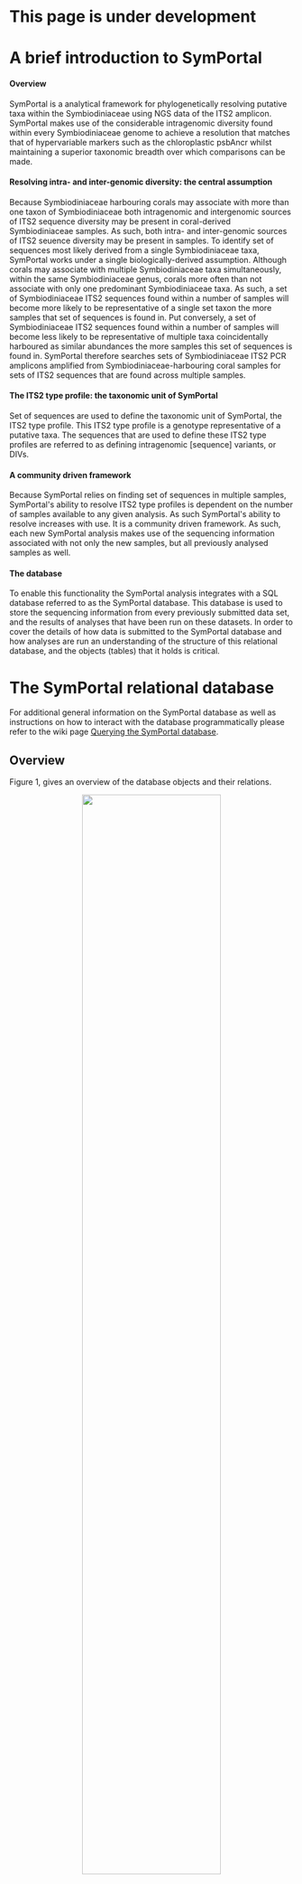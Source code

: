 # This page is under development
# A brief introduction to SymPortal
#### Overview
SymPortal is a analytical framework for phylogenetically resolving putative taxa within the Symbiodiniaceae using NGS data of the ITS2 amplicon. SymPortal makes use of the considerable intragenomic diversity found within every Symbiodiniaceae genome to achieve a resolution that matches that of hypervariable markers such as the chloroplastic psbAncr whilst maintaining a superior taxonomic breadth over which comparisons can be made. 

#### Resolving intra- and inter-genomic diversity: the central assumption
Because Symbiodiniaceae harbouring corals may associate with more than one taxon of Symbiodiniaceae both intragenomic and intergenomic sources of ITS2 sequence diversity may be present in coral-derived Symbiodiniaceae samples. As such, both intra- and inter-genomic sources of ITS2 seuence diversity may be present in samples. To identify set of sequences most likely derived from a single Symbiodiniaceae taxa, SymPortal works under a single biologically-derived assumption. Although corals may associate with multiple Symbiodiniaceae taxa simultaneously, within the same Symbiodiniaceae genus, corals more often than not associate with only one predominant Symbiodiniaceae taxa. As such, a set of Symbiodiniaceae ITS2 sequences found within a number of samples will become more likely to be representative of a single set taxon the more samples that set of sequences is found in. Put conversely, a set of Symbiodiniaceae ITS2 sequences found within a number of samples will become less likely to be representative of multiple taxa coincidentally harboured as similar abundances the more samples this set of sequences is found in. SymPortal therefore searches sets of Symbiodiniaceae ITS2 PCR amplicons amplified from Symbiodiniaceae-harbouring coral samples for sets of ITS2 sequences that are found across multiple samples. 

#### The ITS2 type profile: the taxonomic unit of SymPortal
Set of sequences are used to define the taxonomic unit of SymPortal, the ITS2 type profile. This ITS2 type profile is a genotype representative of a putative taxa. The sequences that are used to define these ITS2 type profiles are referred to as defining intragenomic [sequence] variants, or DIVs.

#### A community driven framework
Because SymPortal relies on finding set of sequences in multiple samples, SymPortal's ability to resolve ITS2 type profiles is dependent on the number of samples available to any given analysis. As such SymPortal's ability to resolve increases with use. It is a community driven framework. As such, each new SymPortal analysis makes use of the sequencing information associated with not only the new samples, but all previously analysed samples as well. 

#### The database
To enable this functionality the SymPortal analysis integrates with a SQL database referred to as the SymPortal database. This database is used to store the sequencing information from every previously submitted data set, and the results of analyses that have been run on these datasets. In order to cover the details of how data is submitted to the SymPortal database and how analyses are run an understanding of the structure of this relational database, and the objects (tables) that it holds is critical.

# The SymPortal relational database
For additional general information on the SymPortal database as well as instructions on how to interact with the database programmatically please refer to the wiki page [Querying the SymPortal database](https://github.com/SymPortal/SymPortal_framework/wiki/Querying-the-SymPortal-database).
## Overview
Figure 1, gives an overview of the database objects and their relations.

<p align="center">
<img src="https://github.com/didillysquat/symportal_wiki_assets/blob/master/db_schematic.svg" width="70%" height="70%">
</p>

**Figure 1.** Schematic representation of the database objects (tables; bold and italicized) and the attributes used to define relations to other objects of the database (plain text associated with objects). Arrows indicate relations between objects. The objects within the database can be separated into two groups, those concerned with submission of data to the SymPortal database (data submission objects), and those associated with performing data analyses (data analysis objects).

All of the database objects have attributes. The full list can be seen in the [models.py](https://github.com/SymPortal/SymPortal_framework/blob/master/dbApp/models.py) file.

All of the database objects are related to at least one other database object. Database objects can be queried according to these relationships. 

## Data submission-based objects
The data submission-based objects are:
* _**data_set**_ - collection of samples usually from the same study. A _**data_set**_ object will generally associate to multiple _**data_set_sample**_ objects, one for every sample of the submitted data set.
* _**data_set_sample**_ - representative of a single sample. A _**data_set_sample**_ must be associated to a _**data_set**_ object and unless it contains 0 Symbiodiniaceae sequences will be associated to multiple _**data_set_sample_sequence**_ objects (one for every distinct sequence of the _**data_set_sample**_). A _**data_set_sample**_ object will also be associated with one _**clade_collection**_ object per clade represented in its collection of _**data_set_sample_sequence**_ objects. However, the summed abundance of the sequence representatives per clade must be greater than 200 for a _**clade_collection**_ object to be created.
* _**clade_collection**_ - collection of sequences of the same clade from a given sample with a summed abundance > 200. A _**clade_collection**_ must be associated to a _**data_set_sample**_ and will be associated to one _**data_set_sample_sequence**_ object for every non-distinct sequence the collection represents. A _**clade_collection**_ object may also be associated to a _**clade_collection_type**_ object if a sub-set of the sequences associated to the _**clade_collection**_ object have been evaluated to be representative of an ITS2 type profile during a SymPortal analysis. A _**clade_collection**_ object will be related to one _**clade_collection_type**_ object per ITS2 type profile identified from the sequences associated to the _**clade_collection**_ and per SymPortal analysis. As such, this object, in conjunction to the clade_collection_type object, link the data submission-based objects to the data analysis-based objects.
* _**data_set_sample_sequence**_ - a distinct ITS2 sequence found in a single sample. E.g. if the C3 sequence is returned from a sample 232 times, one data_set_sample sequence object will exist, rather than 232 separate objects. One data_set_sample_sequence object will exist for every distinct ITS2 sequence for every sample.
* _**reference_sequence**_ - an ITS2 sequence that may be found in multiple samples. The same single _**reference_sequence**_ object will represent both of two different C3 _**data_set_sample_sequence**_ objects each found in a separate sample. For example, if one sample 'A345' and a second sample 'A346' both returned the C3 sequence (abundances of 232 and 16890, respectively for each sample), the will be a _**data_set_sample_sequence**_ object for each of these sequence occurrences. However, each of these _**data_set_sample_sequence**_ objects will associate with the same single _**reference_sequence**_ object.

## Data analysis-based objects
The data analysis-based objects are:
* _**data_analysis**_ - An analysis that was run on a collection of **_data_set_** objects
* _**analysis_type**_ - An ITS2 type profile found in one or more _**clade_collection**_
* _**clade_collection_type**_ - An abstract object used to link the _**analysis_type**_ and _**clade_collection**_ objects. This object therefore represents the link between data submission-based and data analysis-based objects

# Data submission
Before any analyses are performed on samples, these samples must be converted from raw, demultiplexed illumina reads to SymPortal database objects. Once this conversion is complete, this set of objects may be used in multiple SymPortal analyses but will remain unmodified. As such the inputted data/samples can be viewed separately from the analyses that are conducted on them. This section concerns this conversion from raw data to SymPortal database objects.

### Data input format
SymPortal takes sets of demultiplexed, paired fastq.gz files as input with a forward and reverse read file for every sample. This set of submitted files will be represented in the SymPortal database as an instance of a _**data_set**_ object. 

## Sequence quality control.
Quality control (QC) of these paired files is performed on a sample by sample basis rather than working on all sequences of all samples together. Each sample contained within the data_set object is represented in the SymPortal database as a data_set_sample object. Quality control of the sequences contained in each of the samples is performed using [mothur](https://www.mothur.org/), the [blast+ suite of executables](https://blast.ncbi.nlm.nih.gov/Blast.cgi?CMD=Web&PAGE_TYPE=BlastDocs&DOC_TYPE=Download) and [minimum entropy decomposition](http://merenlab.org/software/med/) (MED). 

### mothur QC
The following steps are taken during the mothur-based processing:
* contiguous sequences are generated (make.contigs); 
* sequences are screened with maximum ambiguities allowed set to 0 and maximum homopolymer set to 5;
* sequences are ‘uniqued’ (distinct sequences identified); 
* singletons and doublets are removed;
* amplicons are _in silico_ PCRed using the SymVar primer pair (Hume, et al. 2018) allowing 2 forward differences and 2 reverse differences to the primers; 
* sequence direction is assessed and sequences are reverse complimented as necessary.

### blastn
#### Primary screening
The blastn programme from the blast+ suite of executables is used to identify sequence as Symbiodiniaceae or non-Symbiodiniaceae. On a sample by sample basis every sequence of the sample is run against the [symClade.fa](https://github.com/SymPortal/SymPortal_framework/blob/master/symbiodiniumDB/symClade.fa)-based blast database. 

If a sequence has an identity greater than 80% and a coverage greater than 95% to any sequence in the reference database, it is assumed to be Symbiodiniaceae in origin. 

#### Secondary screening (remote SymPortal only)
Sequences that fall below either of these thresholds are put into a bin for further taxonomic identification (this only happens on the remote instance of the SymPortal framework as access to the entire NCBI ‘nt’ database is required; as are the computational resources required to load the ‘nt’ database into memory). 

In this process, the binned sequences are run against the [NCBI’s ‘nt’ database](ftp://ftp.ncbi.nlm.nih.gov/blast/db/). The 10 closest matches are identified. If 4 or more of the matches are taxonomically annotated as either Symbiodinium or Symbiodiniaceae, the percentage coverage is above 95%, and the percentage identity match is above 60%, then this sequence is considered Symbiodiniaceae in origin (sequences must also be between 184 and 310bp in length; more below).

Importantly, all sequences identified as Symbiodiniaceae in origin at this stage are added to [the symClade.fa fasta](https://github.com/SymPortal/SymPortal_framework/blob/master/symbiodiniumDB/symClade.fa) and the related database objects are remade. The screening of the sequences is then repeated iteratively until no new Symbiodiniaceae sequences are found. Sequences deemed to be Symbiodiniaceae in origin are carried forwards in the analysis. Those sequences deemed to be non-Symbiodiniaceae in origin are written to disk (in the directory of the paired fastq.gz files) for access by the user.

### Size screening
After taxonomic screening Symbiodiniaceae sequences are size screened. This is done with hard cut-offs that were determined empirically as 50 bp +- the average size of the smallest and largest clades (clade A 234 bp, cladeB 266). These cutoffs are max=310, min=184. At this stage, the Symbiodiniaceae sequences are written to disk separated by taxonomic clade (A-I) in preparation for MED analysis.

### MED decomposition
A [MED decomposition is run](https://www.nature.com/articles/ismej2014195) using a dynamic M value set as the largest of 4 or 0.004 * the number of sequences being decomposed. MED nodes are read in from the analysis output and are eventually used to create the _**data_set_sample_sequence**_ and _**reference_sequence**_ objects of the database. However, before we take a closer look at these two objects we must first take a closer look at the _**clade_collection**_ object.

### An introduction to the _**clade_collection**_, _**data_set_sample_sequence**_ and _**reference_sequence**_ objects
Broadly speaking, in the field of Symbiodiniaceae taxonomy (specifically Symbiodiniaceae phylogenetics) all Symbiodiniaceae taxa defined using the ITS2 marker are resolved at, or below, the clade level. Therefore, no Symbiodiniaceae taxa defined with the ITS2 markers may contain intragenomic variants from multiple clades (although multiple Symbiodiniaceae taxa from different clades may reside in a single host). As such, SymPortal subdivides the ITS2 amplicon sequences found in every sample into clade groupings. SymPortal will only attempt to discover ITS2 type profiles (the taxonomic unit of resolution outputted from SymPortal analyses) from any such sample's clade grouping if it contains more than 200 sequences. Any cut-off lower than this may lead to an inability to detect defining intragenomic variants due to insufficient sequencing depth rather than true biological absence . Each collection of these clade grouped sequences from a given sample is represented in the SymPortal database as a _**clade_collection**_. Given that an analysis will not attempt to search a clade group where the total abundance of the constituent sequences is not above 200, per sample, _**clade_collection**_ objects will only be made for clade-separated groups of sequences above this threshold. E.g. if a sample contains 1980 clade C sequences, 42192 clade D sequences and 124 clade A sequences, it will have a _**clade_collection**_ object for each of the clade C and clade D sequences but there will not be a _**clade_collection**_ object representing the clade A sequences. The sample, will contain two clade collections, despite harbouring representative sequences from three of the Symbiodiniaceae clades.

An instance of a _**clade_collection**_ will contain a number of ITS2 amplicon sequences. To reduce information redundancy, multiple occurrences of the same sequence associated with a _**clade_collection**_ are stored in a single object. For example, 100 C3 sequences found in a _**clade_collection**_ will be represented as a single sequence instance found 100 times rather than 100 sequence instances. As well as being found multiple times within the same sample, sequences will be found in common between many different samples. For example, the previously mentioned C3 sequence is found globally. To minimise information redundancy, information specific to an instance of a sequence, e.g. which _**clade_collection**_ it was found in and at what abundance it was found at, is stored separately from the sequence information e.g. the nucleotide sequence, the clade, and the sequence name. The _**clade_collection**_-specific object is the _**data_set_sample_sequence**_ whilst the general sequence information is the _**reference_sequence**_ object. This concept is illustrated in figure 2.

<p align="center">
<img src="https://github.com/didillysquat/symportal_wiki_assets/blob/master/sequenceNaming_noCC.svg" width="50%" height="50%">
</p>

**Figure 2.** Schematic representation of the relationship between the _**data_set_sample**_, _**clade_collection**_, _**data_set_sample_sequence**_ and _**reference_sequence**_ objects within the context of minimising redundancy when storing sequence information.

### Naming of ITS2 sequences
Due to the massive diversity of ITS2 sequences that have already been submitted to the SymPortal database, not all sequences are given names. Only those sequences that are used in the definition of ITS2 type profiles (i.e. DIVs) are named. This naming process currently only happens in the remote version SymPortal to prevent disagreement with novel sequences named by local instance. Given that only those sequences that are used to define ITS2 type profiles are named, the naming process doesn't happen during data submission but rather at the end of a data analysis. This is due to the fact that it is impossible to know whether any novel sequences encountered (those sequences not already in the SymPortal database) during data submission will be used to define ITS2 type profiles before a data analysis has been run. However, during data submission, each of the MED nodes output from the MED analysis are checked against the current reference_sequence objects held in the SymPortal database. If the MED node sequences already match one of sequences of an existing reference_sequence, the data_set_sample_sequence generated from this MED node will be associated to this reference_sequence. Importantly, when looking for matches to the output MED nodes, subsetting is taken into account. For example, if a MED node sequence is AGGATGCA and there is a _**reference_sequence**_ object with a sequence sequence of GGATGCA then these will be considered a match, and the _**data_set_sample_sequence**_ generated will be associated to the _**reference_sequence**_ with the GGATGCA sequence. If there is no match for a given MED node sequence, a new _**reference_sequence**_ object is created. This _**reference_sequence**_ will not have a name. Unnamed _**reference_sequence**_ objects are referred to by their unique identifier (UID).

### Data submission conclusion and output
Once MED nodes have been used to generate the _**data_set_sample_sequence**_ objects, that are in turn associated to the _**reference_sequence**_, _**clade_collection**_, and _**data_set_sample**_ objects, that are all associated to a single _**data_set**_ object, data submission is complete.

The items of a standard output of a data submission are:
* count table of the _**data_set_sample_sequence**_ objects as relative abundances of each _**data_set_sample**_ object
* count table of the _**data_set_sample_sequence**_ objects as absolute counts
* .fasta file containing the sequences of each of the _**reference_sequence**_ objects associated to each _**data_set_sample**_ object reported in the above count tables
* .png stacked bar plot of the _**data_set_sample_sequence**_ objects found in each of the _**data_set_sample**_ objects in the data submission
* .svg stacked bar plot of the _**data_set_sample_sequence**_ objects found in each of the _**data_set_sample**_ objects in the data submission
* pre-MED Symbiodiniaceae sequence split by clade and _**data_set_sample**_
* non-Symbiodiniaceae sequences split by _**data_set_sample**_
* Bray-curtis or Unifrac calculated between sample distances separated by clade
* principal coordinate analysis (PCoA) coordinates of the calculated distances for all samples
* .png ordination plot of the PCoA coordinates
* .svg ordination plot of the PCoA coordinates

# Data analysis
## Overview
A SymPortal data analysis is the process in which ITS2 type profiles are predicted for a selection of _**data_set**_ objects and their associated samples and sequences. A SymPortal data analysis can be divided into two phases: ITS2 type profile discovery and ITS2 type profile assignment. 

Briefly, in the discovery phase, sets of sequences found in samples are searched for in all other samples to identify sets of sequences as large as possible that are found in common between as many samples as possible. Sets of sequences that are shared between a number of samples greater than a set minimum threshold are used to define ITS2 type profiles. That is, for each set of sequences, each sequence becomes a DIV for the ITS2 type profile being defined. Also the maximum and minimum relative abundances of each DIV (across all of the samples in which the set of sequences in question was found) is assigned to the ITS2 type profile and used for identifying the ITS2 type profile in the ITS2 type profile assignment phase.

In the assignment phase, every _**clade_collection**_ (every sample) is searched to see whether the DIVs of the ITS2 type profiles identified in the discovery phase can be found, and if so, whether the relative abundances at which these DIVs are found are within the defining relative abundances of the ITS2 type profile in question. A more detailed description of the discovery and the assignment phases are given below.

## ITS2 type profile discovery
The purpose of ITS2 type profile discovery is to find a set of sequences from the submitted _**data_set_sample**_-associated _**clade_collection**_ objects where each set of sequences is as large as possible whilst still maintaining the minimum level of support (number of _**clade_collection**_ objects the set of sequences is found in). Support is quantified as the number of _**clade_collection**_ objects in which the set of sequences is found. Currently a set of sequences must be found in at least 4 **_clade_collection_** objects to be considered supported and therefore go on to be used to define an ITS2 type profile. Each _**clade_collection**_ can only count towards the support of one ITS2 type profile. An easy way to think about this is that a putative ITS2 type profile is assigned to a _**clade_collection**_ in type discovery.

### Creation of initial profiles for testing
For each _**clade_collection**_ in the analysis, an initial profile is identified, which will then be tested to see if it is supported, i.e. found in other _**clade_collection**_ objects. Not all sequences in a _**clade_collection**_ are used to create this initial profile rather, only sequences found at a relative abundance above 3% are considered (relative to the total number of sequences in the _**clade_collection**_). This 3% cutoff is referred to as the withinCladeCutoff. The 3% value of the withinCladeCutoff has been empirically determined. Higher values begin to limit resolving power. Lower values quickly increase the number of sequences included in the initial type profiles. This increases computational effort considerably, reduces the probability of finding profiles in common between samples, and increases the probability of non-discovery of DIVs due to sequencing depth artefacts rather than true biological absence.

### Searching for supported type profiles
The above process generates a list of initial type profiles, one for each _**clade_collection**_. For each putative type profile the number of _**clade_collection**_ it was found in and the most abundant sequence of each _**clade_collection**_ it was found in (referred to as the majority sequence or majSeq) are kept track of. Two initial profiles are considered identical if they contain the same set of DIVs, i.e. the abundance of DIVs is not taken into account at this point.

Searching for support for the above list of initial profiles is done clade by clade, i.e. supported types from clade A are determined first, then clade B etc. You might imagine that determining support for the list of profiles above is simple and would follow the following logic: for every putative type profile found, see how many _**clade_collection**_ it was found in, if enough, consider this type profile supported. However, a large number of initial profiles will not gain support from this method alone, let’s call these profiles ‘unsupported’. SymPortal works with these ‘unsupported’ profiles by evaluating permutations of shorter subsets of the profiles’ sequences (essentially collapsing them) until additional support is found. See section [A.1 Determining supported profiles](#A1-determining-supported-profiles) for further detail.

Once a list of supported profiles has been generated, these profiles are represented by _**analysis_type**_ objects in the database.

Each _**analysis_type**_ has a name that is made up of the defining intragenomic variants. How each of these DIVs is named will be covered later, but the format of the _**analysis_type**_ name will be explained here. The DIVs in a _**analysis_type**_ name are listed in order of total abundance across all the _**clade_collection**_ objects the _**analysis_type**_ was found in. For example, a typical _**analysis_type**_ name might look like, C3-C3a-C3cc, where C3 is the most abundant sequence found and C3cc the least. In this example, C3 was the most abundant sequence (majSeq) of the three DIVs in each of the _**clade_collection**_ objects the _**analysis_type**_ was found in. In some cases, the most abundant DIV of a type might vary from _**clade_collection**_ to _**clade_collection**_. For example, let’s examine the _**analysis_type**_ C3/C3c-C3cc. This _**analysis_type**_ was found in 10 _**clade_collection**_ objects. In 7 of the _**clade_collection**_ objects, C3 was the most abundant sequence (majSeq) of the three DIVs. However, in 3 of the _**clade_collection**_ objects, C3c was the most abundant. This so-called co-dominance is denoted by the ‘/’. Co-dominant DIVs are always listed in the order of the number of _**clade_collection**_ objects they are the majSeq in. After the co-dominant sequences have been listed in a name, the other DIVs are listed in order of total abundance as described in the first naming example.

### Artefact resolutions caused by the withinCladeCutoff
As discussed [above](#creation-of-initial-profiles-for-testing), implementing a withinCladeCutoff has many benefits however, it can also introduce resolution artefacts (the presence or absence of ITS2 type profiles caused solely by the use of the withinCladeCutoff). These artefacts may happen either during [ITS2 type profile discovery](#ITS2-type-profile-discovery) or [ITS2 type profile assignment](#ITS2-type-profile-assignment). SymPortal implements logic specifically designed to mitigate these artefact resolutions at two points: directly after the ITS2 type profile discovery phase and during ITS2 type profile assignment. For further detail, please see [A.2 Mitigating withinCladeCutoff artefact resolutions](#A2-mitigating-withincladecutoff-artefact-resolutions).

## ITS2 type profile assignment
In ITS2 type profile assignment each of the discovered analysis_type objects is searched for within the _**clade_collection**_ objects. Each _**clade_collection**_ may contain more than one _**analysis_type**_ so long as the _**analysis_type**_ objects in question do not have DIVs in common.

### Type profile assignment - Logic
Within each _**clade_collection**_, every _**analysis_type**_ of the corresponding clade is searched for. An _**analysis_type**_ is found within a _**clade_collection**_ if the _**clade_collection**_ contains the DIVs that define the _**analysis_type**_ within the relative abundance ranges defined for that _**analysis_type**_ during the ITS2 type profile discovery phase (explained below; except for the relaxed lower limits implemented due to artefact mitigation in unlocked DIVs; see [A.2 Mitigating _withinCladeCutoff_ artefact resolutions](#A2-mitigating-withincladecutoff-artefact-resolutions)). For each DIV within each typeProfile this relative abundance range is simply the max and min relative abundance that the DIVs were found at in the initial supporting _**clade_collection**_ objects.

> e.g. when searching for analysis_type C3-C3a-C3cc in clade_collection 'Example1':
> 1. Determing maximum and minimum relative abundances for each DIV in the analysis_type by examining supporting clade_collection onjects.
> * a) the abundances of the _**analysis_type**_ object's DIVs are summed
>
> || C3 | C3a | C3cc | C3ab | C3d | C3t | C3z | Total seqs | DIV seqs |
> | --- | --- | --- | --- |--- | --- |--- | --- |--- | --- |
> | supporting _**clade_collection**_ 1 | **1002** | **220** | **198** | 0 | 9 |23 | 0 | 1453 | 1221 |
> | supporting _**clade_collection**_ 2 | **989** | **228** | **192** | 9 | 8 |0 | 12 | 1438 | 1209 |
> | supporting _**clade_collection**_ 3 | **999** | **213** | **178** | 21 | 0 |7 | 8 | 1426 | 1190 |
> | supporting _**clade_collection**_ 4 | **1023** | **198** | **199** | 0 | 4 |0 | 2 | 1426 | 1220 |
> | supporting _**clade_collection**_ 5 | **1333** | **190** | **191** | 4 | 0 |6 | 5 | 1729 | 1514 |
> | supporting _**clade_collection**_ 6 | **829** | **170** | **193** | 0 | 18 |23 | 0 | 1210 | 992 |
>
> * b) the relative abundances are calculated as: the DIV abundances / DIV seqs total (NOT the total seqs of the _**clade_collection**_).
> * c) the maximum and minimum relative abundances (emboldened) are associated to the _**analysis_type**_ and used in ITS2 type profile assignment.
> 
> |  | C3 | C3a | C3cc |
> | --- | --- | --- | --- |
> | supporting _**clade_collection**_ 1 | 0.66 | 0.18| 0.16 |
> | supporting _**clade_collection**_ 2 | 0.65| **0.19** | 0.16 |
> | supporting _**clade_collection**_ 3 | 0.67| 0.18| 0.15 |
> | supporting _**clade_collection**_ 4 | 0.67 |0.16 | 0.16 |
> | supporting _**clade_collection**_ 5 | **0.75 ** | **0.13** | 0.13 |
> | supporting _**clade_collection**_ 6 | **0.73** | 0.17 |0.19|
> 
> 2. Check to see if _**clade_collection**_ 'Example1' contains all DIVs within the maximum and minimum relative abundances of the _**analysis_type**_.
> * a) DIVs of the _**analysis_type**_ in the _**clade_collection**_ are summed
> 
> |  | C3 | C3a | C3cc | C3ab | C3d | C3t | C3z | Total seqs | DIV seqs |
> | --- | --- | --- | --- |--- | --- |--- | --- |--- | --- |
> | Example1 | **751** | **210** | **180** | 12 | 121 |0 | 0 | 1274 | **1141** |
> 
> * b) the relative abundances of the _**analysis_type**_ in question's DIV sequences for _**clade_collection**_ 'Example1' are calculated
> 
> |  | C3 | C3a | C3cc |
> | --- | --- | --- | --- |
> | Example1 | 0.66 | 0.18 | 0.16 |
> 
> Result: analysis_type C3-C3a-C3cc _is_ found in **_clade_collection_** 'Example1' as the **_clade_collection_** object's relative abundances are within the maximum and minimum relative abundances of the **_analysis_type_**.

Following the above logic several _**analysis_type**_ objects that share the same DIVs may be found in a single _**clade_collection**_. However, SymPortal does not allow _**analysis_type**_ objects that have DIVs in common to be associated to the same _**clade_collection**_. SymPortal will always associate the _**analysis_type**_ that covers the greatest number of sequences for the given _**clade_collection**_ rather than an _**analysis_type**_ that covers more DIVs of the _**clade_collection**_ object's sequences.

> e.g. when checking whether the _**analysis_type**_ objects, C3-C3a-C3cc, C3-C3a-C3dd or C3-C3a should be associated to _**clade_collection**_ 'Example1':
> 
> Check to see which _**analysis_type**_ objects' DIVs cover the largest proportion of sequences in _**clade_collection**_ 'Example1'.
> 
> Abundance of DIVs in _**clade_collection**_ 'Example1':
>
> |  | C3 | C3a | C3cc | C3ab | C3d | C3t | C3z | Total|
> | --- | --- | --- | --- |--- | --- |--- | --- |--- |
> | C3-C3a-C3cc | **751** | **210** | **180** | 12 | 121 |0 | 0 | 1141 |
> | C3-C3a-C3d | **751** | **210** | 180 | 12 | **121** |0 | 0 | 1082 |
> | C3-C3a | **751** | **210** | 180 | 12 | 121 |0 | 0 | 961 |
> 
> _**analysis_type**_ C3-C3a-C3cc represents the largest proportion of _**clade_collection**_ 'Example1's sequences and is associated to the _**clade_collection**_. The other two _**analysis_type**_ objects are not.

## Multi-modal detection
The sequencing depth and coverage of next-generation amplicon sequencing allows for ITS2 type profiles that have identical profiles to be differentiated according to differences in the relative abundances of their DIVs.

### Multi-modal detection - Logic
For each DIV within each _**analysis_type**_ a histogram of the relative abundance for each occurrence of the DIV in question is plotted (relative abundance bins on the x axis, frequency on the y axis). It is then smoothed using kernel density estimation (kde) and multimodal character is searched for. If multimodal character is found, and there is sufficient difference between the relative abundance modes (x axis difference) and mode frequencies are not too dissimilar (sufficient similarity in the y axis of modes) the single _**analysis_type**_ will be divided into two separate types (sorted by the _**clade_collection**_ objects found in each mode). Both the required difference between the x axis values of the modes (xmax - xmin must be > 0.7), and the similarity in the y value of the modes (ymin/ymax must be > 0.85) have been empirically determined to be conservative, i.e. to minimise _**analysis_type**_ splitting.

e.g. when assessing DIV D1 in _**analysis_type**_ D1/D4-D6-D5 for multimodal properties:
1. Plot relative abundance of DIV D1 in each of the supporting _**clade_collection**_ objects of D1/D4-D6-D5

<p align="center">
<img src="https://github.com/didillysquat/symportal_wiki_assets/blob/master/multi_modal_detection_1.svg" width="50%" height="50%">
</p>

2a. Smooth histogram using kernel density estimation
2b. Detect presence of modes
2c. Identify sufficient separation between nodes (x axis)
2d. Identify sufficient similarity of mode frequencies (y axis)

<p align="center">
<img src="https://github.com/didillysquat/symportal_wiki_assets/blob/master/multi_modal_detection_2.svg" width="50%" height="50%">
</p>

3. Split analysis_type to create two new _**analysis_type**_ objects which are supported by _**clade_collection**_ objects belonging to each of the respective modes

<p align="center">
<img src="https://github.com/didillysquat/symportal_wiki_assets/blob/master/multi_modal_detection_3.svg" width="50%" height="50%">
</p>

## Naming DIV _**reference_sequence**_ objects
SymPortal gives an alpha-numeric name to every _**reference_sequence**_ object that is used in an _**analysis_type**_, i.e. for each DIV. In this naming scheme, the first letter is determined by the Symbiodiniaceae clade (A-I) followed by further alphanumeric identifiers, for example C3a, D1ab, D5ca. SymPortal maintains agreement with common previously identified sequences from the literature, e.g. D1, D4, C3, C15 etc. SymPortal does not aim to maintain agreement with all Symbiodiniaceae ITS2 sequences present in GenBank due to complications caused by: a lack of standardised Symbiodiniaceae ITS2 sequence nomenclature system (e.g. C15a C15b... vs. C15.1, C15.2...), variation in the size of the ITS2 region analysed in phylogenetic analyses (often including parts of the 5.8S and 28S), and a confusion between sequences being named after the ‘types’ they define rather than their specific intragenomic variants’ names (D1 and D1a[D4] sequences making up the D1a[D1-4] type, now formally, _D. trenchii_). If a _**reference_sequence**_ being named by SymPortal is not found in the list of common sequences, it is named according to its closest phylogenetically basal relative, with an appended unique alpha combination. E.g a novel sequence with closest match to sequence C15, would be named C15b if C15a had already been used by SymPortal in its naming system or if C15a was in the list of commonly found sequences.

## Identifying relations between Symbiodiniaceae taxonomic descriptions and ITS2 type profiles
The degree to which formal Symbiodiniaceae species descriptions utilise ITS2 sequence information varies, from multiple species sharing the same single majority ITS2 sequence (e.g. _S. natans_ & _S. tridacnorum_ with A3, _B. minutum_ & _B. antillogorgium_ & _B. pseudominutum_ with B1) to species-specific intragenomic sequence identifiers, e.g. the C3gulf intragenomic variant that identifies _C. thermophilum_. Given that SymPortal’s approach offers superior taxonomic resolution and sequence identification to previous approaches it is able to further resolve previous ITS2 profiles, e.g. D1-4, D1-D4-D6, C3-C3gulf, to a greater resolution. As such, the new, higher resolution ITS2 type profiles cannot strictly be associated to specific formal definitions that were undertaken using lower resolution approaches. However, it is useful to be able to correlate which species descriptions correlate to which of SymPortal’s outputted ITS2 type profiles. If a SymPortal profile contains all the DIVs that were used in a formal Symbiodiniaceae species description, SymPortal will associate this species to the outputted profile. This is for purposes of convenience and the responsibility of assessing whether the profile is likely representative of a formally described species lies with the researcher.

## Data analysis conclusion and output
The end result of a SymPortal analysis will be the creation of a set of SymPortal database sequences that represent the prediction of ITS2 type profiles within a collection of data_set objects. This will contain at least one data_analysis object to which an analysis_type object will be associated for every ITS2 type profile detected. A clade_collection_type object will be generated for every instance of an analysis_type identified in a clade_collection and represents the link between the data analysis and data submission objects.

The items of a standard output from a data analysis are:
* count table of the _**data_set_sample_sequence**_ objects as relative abundances of each _**data_set_sample**_
* count table of the _**data_set_sample_sequence**_ objects as absolute counts
* count table of the predicted _**analysis_type**_ objects as relative abundances of each _**data_set_sample**_
* count table of the predicted _**analysis_type**_ objects as absolute counts
* .fasta file containing the sequences of each of the _**reference_sequence**_ objects associated to each _**data_set_sample**_ object reported in the above count tables
* .png stacked bar plot of the _**data_set_sample_sequence**_ objects found in each of the _**data_set_sample**_ objects in the data analysis
* .svg stacked bar plot of the _**data_set_sample_sequence**_ objects found in each of the _**data_set_sample**_ objects in the data analysis
* .png stacked bar plot of the _**analysis_type**_ objects found in each of the _**data_set_sample**_ objects in the data analysis
* .svg stacked bar plot of the _**analysis_type**_ objects found in each of the _**data_set_sample**_ objects in the data analysis
* Bray-curtis or Unifrac calculated between sample distances separated by clade
* Bray-curtis or Unifrac calculated between ITS2 type profile distances separated by clade
* principal coordinate analysis (PCoA) coordinates of the calculated distances for all samples
* principal coordinate analysis (PCoA) coordinates of the calculated distances for all ITS2 type profiles
* .png ordination plot of the PCoA coordinates (samples and ITS2 type profiles)
* .svg ordination plot of the PCoA coordinates(samples and ITS2 type profiles)

# Appendix
## A.1 Determining supported profiles
back to [searching for supported type profiles](#searching-for-supported-type-profiles)
Initial profiles are processed in order of length (the number of sequences they contain). Each unique profile is firstly checked to see how many _**clade_collection**_ objects it was found in. If it was found in >=4 _**clade_collection**_ objects, it is deemed supported. It is added to a list of supported profiles, each of which will become an instance of an _**analysis_type**_ (ITS2 type profile). If for all of the clade_collections in the analysis, all profiles of this length (n) are supported then the process continues with the next smallest profile (n-1).

> e.g. if initial profile C3-C3ab-C1c-C1cc-C3dv is found in 6 clade_collection objects, this profile will become an analysis_type.

However, if there are profiles of length n, that have not been identified in a sufficient number of _**clade_collection**_ objects, profile collapse begins. Firstly, profiles of length n-1, where n is the current length of profile we are assessing, are tested to see if they contain the same sequences as the profiles of length n. If they do, and the majority sequences (most abundant sequence of the _**clade_collection**_ object) of the length n profiles are found in the n-1 profiles, the n profile is collapsed to the n-1 profile. _**clade_collection**_ objects associated with the the length n profiles are transferred to the n-1 profile. Essentially the length n profiles ceases to exist. 

> e.g. if initial profiles C3-C3ab-C1c-C1cc-C3fg (found in 2 _**clade_collection**_ objects) and C3-C3ab-C1c-C1cc (found in 1 _**clade_collection**_ object) exist, the first profile, will be collapsed into the second.   C3‑C3ab-C1c-C1cc-C3fg will cease to exist and C3-C3ab-C1c-C1cc will now be associated to 3 clade_collection objects.

If after this process there are still length n profiles remaining that have not been associated to n-1 profiles, SymPortal will attempt to collapse these n length profiles into novel n-1 length profiles that can be derived from the subsets of the length n profiles themselves (the subset collapsed to must contain the majority sequence of the initial length n profile; the novel subsets must be found in at least two of the uncollapse length n profiles).

> e.g. if the following length n initial profiles exist (number of _**clade_collection**_ objects found in shown in parentheses) that have not been associated with any other n-1 profiles yet:
> * C3-C3ab-C1c-C1cd-C3fg (1),  
> * C3-C3ab-C1c-C1cg-C3fg (2),
> * C3-C3ab-C1c-C1p-C3fg (1),
> * C3-C3ab-C1c-C1f-C3fg (1)
> All four initial profiles will be collapsed to the novel n-1 length profile C3-C3ab-C1c-C3fg. Incidentally, this profile will be supported (by 5 _**clade_collection**_ objects) and will eventually become an _**analysis_type**_.

If all profiles of length n have been collapsed to n-1 length profiles the entire profile support process restarts with the next smallest profiles. If there are profiles remaining that were unable to be collapsed, these profiles remain and are reconsidered in the next iteration where they will be attempted to be collapsed to profiles that are n-2 in length. This entire process continues until n=2. Profiles of length 2 and profiles that have not been able to be collapsed of length > 2 will be collapsed to their majority sequence.

> e.g. if profiles:
> * C8-C9-C8b-C8dc-C8sc (2)
> * C8-C6 (1)
> have not been collapsed, the profile C8 will eventually become an analysis_type.

back to [searching for supported type profiles](#searching-for-supported-type-profiles)

## A.2 Mitigating _withinCladeCutoff_ artefact resolutions
back to [Artefact resolutions caused by the _withinCladeCutoff_](#artefact-resolutions-caused-by-the-withincladecutoff)

Artefacts resolutions due to the _withinCladeCutoff_ may occur either in ITS2 type profile assignment or during ITS2 type profile discovery. To introduce the theory behind the generation of artefact ITS2 type profiles we will first discuss the ITS2 type profile assignment cases. 

### Artefacts during the ITS2 type profile assignments phase
Consider an ITS2 type profile of C3a-C3ab-C3ac-C3d. Let’s consider that this type profile has been found in 6 corals, and that we know the true relative abundances of each of the DIVs in these corals, by some means other than SymPortal. In all of the corals each of the DIVs has a relative abundance above 5% (i.e. 2% clear of the required 3% _withinCladeCutoff_), except for the C3d DIV. Its relative abundances are 0.06, 0.05, 0.04, 0.038, 0.028, 0.025. In this instance, the relative abundances of the DIV spans the 0.03 (3%) _withinCladeCutoff_. 

Following the type profile discovery logic, C3a-C3ab-C3ac-C3d is a supported profile and thus becomes a _**analysis_type**_ object. However, in our above example, 2 out of the 6 coral samples will not have gone towards supporting this _**analysis_type**_ due to their C3d sequence relative abundances being below the 0.03 threshold. In type profile assignment (see section XXX) typeProfiles are found in a _**clade_collection**_ object only if the DIVs of the _**analysis_type**_ are present, and at relative abundances within the range of those found in the initial supporting _**clade_collection**_ objects. For example, the C3a-C3ab-C3ac-C3d was created, and was supported by four _**clade_collection**_ objects where the C3d DIV relative abundances were 0.06, 0.05, 0.04, 0.038. Therefore, in type profile assignment, as well as meeting all other requirements, a _**clade_collection**_ must contain the C3d DIV at a relative abundance of between 0.038 and 0.06. As such the _**clade_collection**_ objects that contained this DIV at 0.028 and 0.025 will not be assigned this _**analysis_type**_. 

The purpose of the _withinCladeCutoff_ is to identify which sequences (e.g. C3, C3ab, C3ac, C3d) become DIVs for ITS2 type profiles, and not to affect which instances of sequences (e.g. a C3d at 0.038 or 0.028) are included. Such exclusion cases thus represent an artefact. To prevent such artefacts, the lower relative abundance limits are lowered to 0.005 (0.5%) for any DIV that has been found at below 0.05 (5%) and is therefore likely symptomatic of there being further DIVs below the 3% cutoff that would otherwise be excluded. Any DIV that has instances below the 5% relative abundance is referred to as an ‘unlocked’ DIV. 

To continue our example, considering specifically the C3d DIV of the ITS2 profile C3a-C3ab-C3ac-C3d, the relative abundance of this DIV in the four supporting _**clade_collection**_ objects was 0.06, 0.05, 0.04, 0.038. Because at least one of these is at or below 0.05, a lowered relative abundance limit of 0.005 is used for the C3d DIV; it is unlocked. 

The maximum and minimum allowable abundance at which each _**analysis_type**_ object's DIVs must be found at in order for that _**analysis_type**_ to be found in a given _**clade_collection**_ is defined in the ITS2 type profile discovery phase. These maximum and minimum abundances are defined according to relative abundances of the DIV's in the _**clade_collection**_ objects the DIVs were found in during the ITS2 type profile discovery phase  (XXX see section 3.1.3 Type profile assignment – Logic). Therefore, after initial supported types have been discovered, each _**clade_collection**_ object from the analysis is checked against each _**analysis_type**_ again, this time allowing DIV _withinCladeCutoffs_ of 0.005 for DIVs that have been ‘unlocked’. In this way, some initial types will gain _**clade_collection**_ support, whilst others may lose support. The support of some types will remain unchanged.

To complete our example, the _**clade_collection**_ objects that contained the C3d DIV at 0.028 and 0.025 would not have originally supported the C3a-C3ab-C3ac-C3d _**analysis_type**_. However, after the checking of all _**clade_collection**_ objects against each **_analysis_type_** again, taking into account the unlocked DIVs’ lower _withinCladeCutoffs_, these _**clade_collection**_ objects would move from supporting whichever _**analysis_type**_ they had been associated with to the C3a-C3ab-C3ac-C3d _**analysis_type**_. The unlocked DIVs and associated 0.005 cut-off are also used in type profile assignment. The corals that contained the C3d DIV at 0.028 and 0.025 will therefore have this type assigned to them.

### Artefacts during the ITS2 type profile discovery phase
As well as creating artefacts at the ITS2 type profile assignment phase, the _withinCladeCutoff_ can also cause artefacts in ITS2 type discovery. In a small number of cases, two _**analysis_type**_ objects will be created to represent sequence sets that would best be represented by a single _**analysis_type**_ due to DIVs occurring across the _withinCladeCutoff_ boundary. 

For example, types D1-D17-D6-D17b and D1-D17-D6-D2 may exist. In the _**clade_collection**_ object initially supporting the D17b profile the D2 DIV may exist at > 0.03 in some _**clade_collection**_ objects and at abundances <0.03 and > 0.005 in all other _**clade_collection**_ objects. Equally, in the D2 profile the D17b DIV may exist at > 0.03 in some _**clade_collection**_ objects and at abundances <0.03 and > 0.005 in all other _**clade_collection**_ objects. See example below.

> 1. Closely related analysis_type objects (those with profiles that only differ by unlocked DIVs) are considered in pairwise comparisons (unlocked DIVs are emboldened below).
> 
> _**analysis_type**_ D1-D17-D6-**D17b**:
> 
> || D1 | D17 | D6 | D17b | D2 |
> | --- | --- | --- | --- |--- | --- |
> | supporting _**clade_collection**_ 1 | 0.58 | 0.19 | 0.14 | 0.05 | 0.04 |
> | supporting _**clade_collection**_ 2 | 0.62 | 0.09 | 0.15 | 0.12 | 0.02 |
> | supporting _**clade_collection**_ 3 | 0.53 | 0.21 | 0.18 | 0.06 | 0.02 |
> | supporting _**clade_collection**_ 4 | 0.68 | 0.16 | 0.11 | 0.03 | 0.02 |
> | supporting _**clade_collection**_ 5 | 0.55 | 0.18 | 0.13 | 0.12 | 0.02 |
> | supporting _**clade_collection**_ 6 | 0.54 | 0.18 | 0.21 | 0.06 | 0.01 |
> | supporting _**clade_collection**_ 7 | 0.68 | 0.12 | 0.16 | 0.04 | 0.00 |
> | supporting _**clade_collection**_ 8 | 0.55 | 0.18 | 0.24 | 0.03 | 0.00 |
> | supporting _**clade_collection**_ 9 | 0.54 | 0.15 | 0.28 | 0.03 | 0.00 |
> 
> _**analysis_type**_ D1-D17-D6-**D2**:
> 
> || D1 | D17 | D6 | D17b | D2 |
> | --- | --- | --- | --- |--- | --- |
> | supporting _**clade_collection**_ 1 | 0.55 | 0.12 | 0.16 | 0.08 | 0.08 |
> | supporting _**clade_collection**_ 2 | 0.62 | 0.19 | 0.14 | 0.02 | 0.03 |
> | supporting _**clade_collection**_ 3 | 0.54 | 0.22 | 0.09 | 0.05 | 0.10 |
> | supporting _**clade_collection**_ 4 | 0.68 | 0.12 | 0.13 | 0.02 | 0.05 |
> | supporting _**clade_collection**_ 5 | 0.62 | 0.18 | 0.12 | 0.01 | 0.17 |
> | supporting _**clade_collection**_ 6 | 0.54 | 0.20 | 0.18 | 0.02 | 0.06 |
> | supporting _**clade_collection**_ 7 | 0.58 | 0.15 | 0.23 | 0.00 | 0.04 |
> | supporting _**clade_collection**_ 8 | 0.62 | 0.22 | 0.13 | 0.00 | 0.03 |
> | supporting _**clade_collection**_ 9 | 0.52 | 0.23 | 0.21 | 0.00 | 0.04 |
> 
> 2. A super profile (D1-D17-D6-D17b-D2 is considered for support with unlocked DIVs are requiring a relative abundance of 0.005. The supporting _**clade_collection**_ objects with the required abundances of the super type DIVs are emboldened below.
> 
> || D1 | D17 | D6 | D17b | D2 |
> | --- | --- | --- | --- |--- | --- |
> | supporting _**clade_collection**_ 1a | **0.58** | **0.19** | **0.14** | **0.05** | **0.04** |
> | supporting _**clade_collection**_ 2a | **0.62** | **0.09** | **0.15** | **0.12** | **0.02** |
> | supporting _**clade_collection**_ 3a | **0.53** | **0.21** | **0.18** | **0.06** | **0.02** |
> | supporting _**clade_collection**_ 4a | **0.68** | **0.16** | **0.11** | **0.03** | **0.02** |
> | supporting _**clade_collection**_ 5a | **0.55** | **0.18** | **0.13** | **0.12** | **0.02** |
> | supporting _**clade_collection**_ 6a | **0.54** | **0.18** | **0.21** | **0.06** | **0.01** |
> | supporting _**clade_collection**_ 7a | 0.68 | 0.12 | 0.16 | 0.04 | 0.00 |
> | supporting _**clade_collection**_ 8a | 0.55 | 0.18 | 0.24 | 0.03 | 0.00 |
> | supporting _**clade_collection**_ 9a | 0.54 | 0.15 | 0.28 | 0.03 | 0.00 |
> | supporting _**clade_collection**_ 1b | **0.55** | **0.12** | **0.16** | **0.08** | **0.08** |
> | supporting _**clade_collection**_ 2b | **0.62** | **0.19** | **0.14** | **0.02** | **0.03** |
> | supporting _**clade_collection**_ 3b | **0.54** | **0.22** | **0.09** | **0.05** | **0.10** |
> | supporting _**clade_collection**_ 4b | **0.68** | **0.12** | **0.13** | **0.02** | **0.05** |
> | supporting _**clade_collection**_ 5b | **0.62** | **0.18** | **0.12** | **0.01** | **0.17** |
> | supporting _**clade_collection**_ 6b | **0.54** | **0.20** | **0.18** | **0.02** | **0.06** |
> | supporting _**clade_collection**_ 7b | 0.58 | 0.15 | 0.23 | 0.00 | 0.04 |
> | supporting _**clade_collection**_ 8b | 0.62 | 0.22 | 0.13 | 0.00 | 0.03 |
> | supporting _**clade_collection**_ 9b | 0.52 | 0.23 | 0.21 | 0.00 | 0.04 |
> 
> 3. If support is found, a new _**analysis_type**_ (D1-D17-D6-D17b-D2) is created and the supporting _**clade_collection**_ objects are associated to this _**analysis_type**_, and no longer support the _**analysis_type**_ objects, they were previously associated with.
> 
> 4. Support for the _**analysis_type**_ objects that were combined to make the super type is reassessed. If sufficient _**clade_collection**_ objects still support the _**analysis_type**_ objects in question, the analysis_type remain. Else, if an insufficient number of _**clade_collection**_ objects are now associated with the _**analysis_type**_, the _**analysis_type**_ is deleted. In the example here, both the D1-D17-D6-D17b and the D1-D17-D6-D2 _**analysis_type**_ objects no longer have sufficient support and so are deleted.
> 
> _**analysis_type**_ D1-D17-D6-**D17b**:
> 
> || D1 | D17 | D6 | D17b | D2 |
> | --- | --- | --- | --- |--- | --- |
> | supporting _**clade_collection**_ 7a | 0.68 | 0.12 | 0.16 | 0.04 | 0.00 |
> | supporting _**clade_collection**_ 8a | 0.55 | 0.18 | 0.24 | 0.03 | 0.00 |
> | supporting _**clade_collection**_ 9a | 0.54 | 0.15 | 0.28 | 0.03 | 0.00 |
> 
> _**analysis_type**_ D1-D17-D6-**D2**:
> 
> || D1 | D17 | D6 | D17b | D2 |
> | --- | --- | --- | --- |--- | --- |
> | supporting _**clade_collection**_ 7b | 0.58 | 0.15 | 0.23 | 0.00 | 0.04 |
> | supporting _**clade_collection**_ 8b | 0.62 | 0.22 | 0.13 | 0.00 | 0.03 |
> | supporting _**clade_collection**_ 9b | 0.52 | 0.23 | 0.21 | 0.00 | 0.04 |
> 
> 5. _**clade_collection**_ objects that are no longer supporting an _**analysis_type**_ are re-assigned to the closest related existing _**analysis_type**_ or a new _**analysis_type**_, whichever best represents the _**clade_collection**_ objects (DIVs that are found in common and above the 0.03 _withinCladeCutoff_ are emboldened below).
> 
> || **D1** | **D17** | **D6** | D17b | D2 |
> | --- | --- | --- | --- |--- | --- |
> | supporting _**clade_collection**_ 7a | **0.68** | **0.12** | **0.16** | 0.04 | 0.00 |
> | supporting _**clade_collection**_ 8a | **0.55** | **0.18** | **0.24** | 0.03 | 0.00 |
> | supporting _**clade_collection**_ 9a | **0.54** | **0.15** | **0.28** | 0.03 | 0.00 |
> | supporting _**clade_collection**_ 7b | **0.58** | **0.15** | **0.23** | 0.00 | 0.04 |
> | supporting _**clade_collection**_ 8b | **0.62** | **0.22** | **0.13** | 0.00 | 0.03 |
> | supporting _**clade_collection**_ 9b | **0.52** | **0.23** | **0.21** | 0.00 | 0.04 |
> 
> In this instance a new _**analysis_type**_ is created: D1-D17-D6

Without correction for the effects of the _withinCladeCutoff_, these _**clade_collection**_ objects will be represented as the two ITS2 type profiles shown above (in the scenario where fewer than 4 of the supporting _**clade_collection**_ objects contain both the D17b and D2 DIV > 0.03). Again, the _withinCladeCutoff_ is affecting which instances of sequences rather than just which sequences, are being incorporated into an ITS2 type profile and thus creating an artefact. In this scenario, the super-profile of D1-D17-D6-D2-D17b would be a better match. To mitigate this artefact, closely related types are compared in a pairwise manner to see whether their combined _**clade_collection**_ objects would be better represented by their super-type (combination of DIVs). In this comparison any unlocked DIVs are only required to be found at a relative abundance of 0.005 (0.5%) in the supporting _**clade_collection**_ objects. If the super-type is found to be a better match, for a subset of the _**clade_collection**_ objects (>= 4 cladeCollections for support) a new _**analysis_type**_ is created and _**clade_collection**_ support is redistributed. If the original _**analysis_type**_ objects being compared no longer have the required support, due to their supporting _**clade_collection**_ objects now supporting the new super-type, they are deleted, else, they remain. Any _**clade_collection**_ object(s) that are not associated with the new super-type, but were associated to one of the original _**analysis_type**_ objects that no longer has support, are re-associated to an existing or new analysis_type.
Mitigation of _withinCladeCutoff_ artefacts is conducted directly after the ITS2 type discovery phase. The lowering of the lower abundance limits for unlocked DIVs is implemented in ITS2 type profile assignment phase.

back to [Artefact resolutions caused by the _withinCladeCutoff_](#artefact-resolutions-caused-by-the-withincladecutoff)






